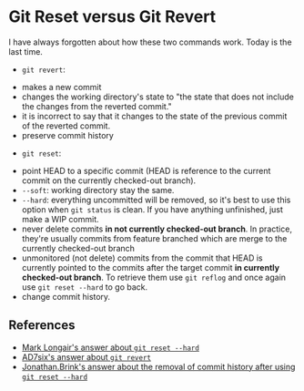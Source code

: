 # Git Reset versus Git Revert

<!-- First paragraph is the summary of your TIL -->

I have always forgotten about how these two commands work. Today is the last time.

- `git revert`:

* makes a new commit
* changes the working directory's state to "the state that does not include the changes from the reverted commit."
* it is incorrect to say that it changes to the state of the previous commit of the reverted commit.
* preserve commit history

- `git reset`:

* point HEAD to a specific commit (HEAD is reference to the current commit on the currently checked-out branch).
* `--soft`: working directory stay the same.
* `--hard`: everything uncommitted will be removed, so it's best to use this option when `git status` is clean. If you have anything unfinished, just make a WIP commit.
* never delete commits **in not currently checked-out branch**. In practice, they're usually commits from feature branched which are merge to the currently checked-out branch
* unmonitored (not delete) commits from the commit that HEAD is currently pointed to the commits after the target commit **in currently checked-out branch**. To retrieve them use `git reflog` and once again use `git reset --hard` to go back.
* change commit history.

## References

- [Mark Longair's answer about `git reset --hard`](https://stackoverflow.com/a/9530204/9122512)
- [AD7six's answer about `git revert`](https://stackoverflow.com/a/19032678/9122512)
- [Jonathan.Brink's answer about the removal of commit history after using `git reset --hard`](jhttps://stackoverflow.com/a/51863814/9122512)

